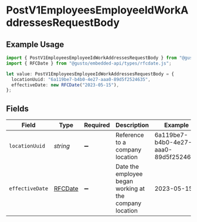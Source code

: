 # PostV1EmployeesEmployeeIdWorkAddressesRequestBody

## Example Usage

```typescript
import { PostV1EmployeesEmployeeIdWorkAddressesRequestBody } from "@gusto/embedded-api/models/operations/postv1employeesemployeeidworkaddresses.js";
import { RFCDate } from "@gusto/embedded-api/types/rfcdate.js";

let value: PostV1EmployeesEmployeeIdWorkAddressesRequestBody = {
  locationUuid: "6a119be7-b4b0-4e27-aaa0-89d5f2524635",
  effectiveDate: new RFCDate("2023-05-15"),
};
```

## Fields

| Field                                                   | Type                                                    | Required                                                | Description                                             | Example                                                 |
| ------------------------------------------------------- | ------------------------------------------------------- | ------------------------------------------------------- | ------------------------------------------------------- | ------------------------------------------------------- |
| `locationUuid`                                          | *string*                                                | :heavy_minus_sign:                                      | Reference to a company location                         | 6a119be7-b4b0-4e27-aaa0-89d5f2524635                    |
| `effectiveDate`                                         | [RFCDate](../../types/rfcdate.md)                       | :heavy_minus_sign:                                      | Date the employee began working at the company location | 2023-05-15                                              |